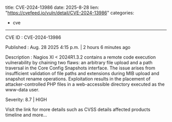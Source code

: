  
title: CVE-2024-13986
date: 2025-8-28
lien: "https://cvefeed.io/vuln/detail/CVE-2024-13986"
categories:
  - cve
---

CVE ID : CVE-2024-13986

Published :  Aug. 28
2025
4:15 p.m. | 2 hours
6 minutes ago

Description : Nagios XI < 2024R1.3.2 contains a remote code execution vulnerability by chaining two flaws: an arbitrary file upload and a path traversal in the Core Config Snapshots interface. The issue arises from insufficient validation of file paths and extensions during MIB upload and snapshot rename operations. Exploitation results in the placement of attacker-controlled PHP files in a web-accessible directory
executed as the www-data user.

Severity: 8.7 | HIGH

Visit the link for more details
such as CVSS details
affected products
timeline
and more...
